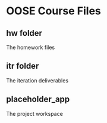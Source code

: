 # OOSE Course Files
## hw folder
The homework files
## itr folder
The iteration deliverables
## placeholder_app
The project workspace
